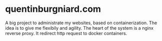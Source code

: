 # quentinburgniard.com
A big project to administrate my websites, based on containerization. The idea is to give me flexibily and agility. The heart of the system is a nginx reverse proxy. It redirect http request to docker containers.
